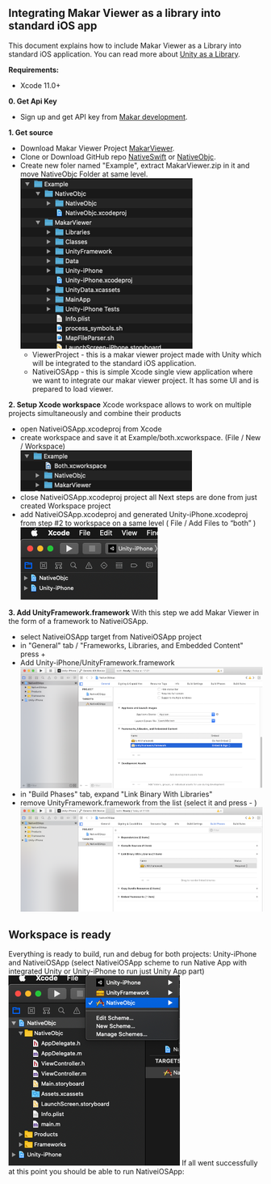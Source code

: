 ## Integrating Makar Viewer as a library into standard iOS app

This document explains how to include Makar Viewer as a Library into standard iOS application. You can read more about [Unity as a Library](https://docs.unity3d.com/2019.3/Documentation/Manual/UnityasaLibrary.html).

**Requirements:**
- Xcode 11.0+

**0. Get Api Key**
- Sign up and get API key from [Makar development](https://developer.makar.app). 

**1. Get source**
- Download Makar Viewer Project [MakarViewer](https://github.com/Unity-Technologies/uaal-example). 
- Clone or Download GitHub repo [NativeSwift](https://github.com/Unity-Technologies/uaal-example) or [NativeObjc](https://github.com/Unity-Technologies/uaal-example).
- Create new foler named "Example", extract MakarViewer.zip in it and move NativeObjc Folder at same level.
	<br><img src="images/ios/folderStructure.png">
    - ViewerProject - this is a makar viewer project made with Unity which will be integrated to the standard iOS application.
    - NativeiOSApp - this is simple Xcode single view application where we want to integrate our makar viewer project. It has some UI and is prepared to load viewer.

**2. Setup Xcode workspace**
Xcode workspace allows to work on multiple projects simultaneously and combine their products
- open NativeiOSApp.xcodeproj from Xcode
- create workspace and save it at Example/both.xcworkspace. (File / New / Workspace)
  <br><img src="images/ios/workspaceLocation.png">
- close NativeiOSApp.xcodeproj project all Next steps are done from just created Workspace project
- add NativeiOSApp.xcodeproj and generated Unity-iPhone.xcodeproj from step #2 to workspace on a same level ( File / Add Files to “both” )
  <br><img src="images/ios/workspaceProjects.png">

**3. Add UnityFramework.framework**
With this step we add Makar Viewer in the form of a framework to NativeiOSApp.
- select NativeiOSApp target from NativeiOSApp project
- in "General" tab / "Frameworks, Libraries, and Embedded  Content" press +
- Add Unity-iPhone/UnityFramework.framework
  <br><img src="images/ios/addToEmbeddedContent.png">
- in "Build Phases" tab, expand "Link Binary With Libraries"
- remove UnityFramework.framework from the list (select it and press - )
  <br><img src="images/ios/removeLink.png">

## Workspace is ready
Everything is ready to build, run and debug for both projects: Unity-iPhone and NativeiOSApp (select NativeiOSApp scheme to run Native App with integrated Unity or Unity-iPhone to run just Unity App part)
<br><img src="images/ios/selectTargetToBuild.png">
If all went successfully at this point you should be able to run NativeiOSApp: